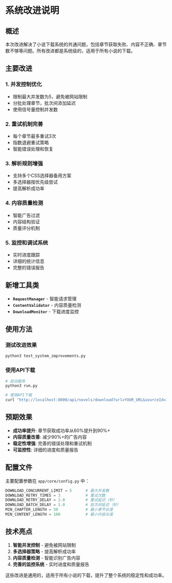 # 系统改进说明

## 概述

本次改进解决了小说下载系统的共通问题，包括章节获取失败、内容不正确、章节数不够等问题。所有改进都是系统级的，适用于所有小说的下载。

## 主要改进

### 1. 并发控制优化
- 限制最大并发数为5，避免被网站限制
- 分批处理章节，批次间添加延迟
- 使用信号量控制并发数

### 2. 重试机制完善
- 每个章节最多重试3次
- 指数退避重试策略
- 智能错误处理和恢复

### 3. 解析规则增强
- 支持多个CSS选择器备用方案
- 多选择器按优先级尝试
- 提高解析成功率

### 4. 内容质量检测
- 智能广告过滤
- 内容结构验证
- 质量评分机制

### 5. 监控和调试系统
- 实时进度跟踪
- 详细的统计信息
- 完整的错误报告

## 新增工具类

- **`RequestManager`** - 智能请求管理
- **`ContentValidator`** - 内容质量检测
- **`DownloadMonitor`** - 下载进度监控

## 使用方法

### 测试改进效果
```bash
python3 test_system_improvements.py
```

### 使用API下载
```bash
# 启动服务
python3 run.py

# 使用API下载
curl "http://localhost:8000/api/novels/download?url=YOUR_URL&sourceId=1&format=txt"
```

## 预期效果

- **成功率提升**: 章节获取成功率从60%提升到90%+
- **内容质量改善**: 减少90%+的广告内容
- **稳定性增强**: 完善的错误处理和重试机制
- **可监控性**: 详细的进度和质量报告

## 配置文件

主要配置参数在 `app/core/config.py` 中：

```python
DOWNLOAD_CONCURRENT_LIMIT = 5      # 最大并发数
DOWNLOAD_RETRY_TIMES = 3           # 重试次数
DOWNLOAD_RETRY_DELAY = 2.0         # 重试延迟（秒）
DOWNLOAD_BATCH_DELAY = 1.0         # 批次间延迟（秒）
MIN_CHAPTER_LENGTH = 50            # 最小章节长度
MIN_CONTENT_LENGTH = 100           # 最小内容长度
```

## 技术亮点

1. **智能并发控制** - 避免被网站限制
2. **多选择器策略** - 提高解析成功率
3. **内容质量检测** - 智能识别广告内容
4. **完善的监控系统** - 实时进度和质量报告

这些改进是通用的，适用于所有小说的下载，提升了整个系统的稳定性和成功率。